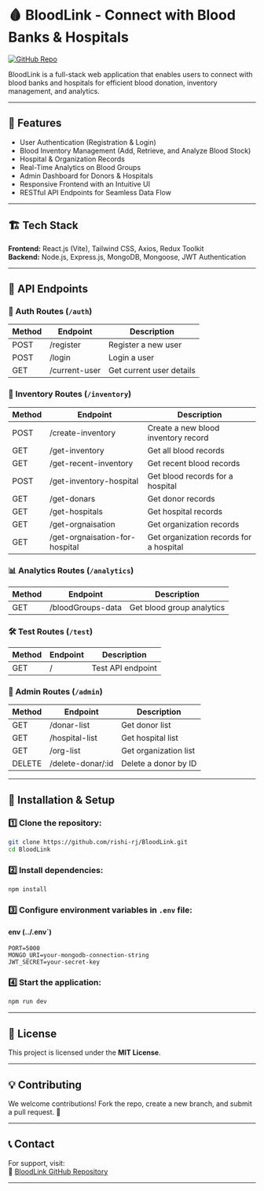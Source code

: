 # 🩸 BloodLink - Connect with Blood Banks & Hospitals

[![GitHub Repo](https://img.shields.io/badge/GitHub-BloodLink-blue?logo=github)](https://github.com/rishi-rj/BloodLink)

BloodLink is a full-stack web application that enables users to connect with blood banks and hospitals for efficient blood donation, inventory management, and analytics.

---

## 🚀 Features

- User Authentication (Registration & Login)
- Blood Inventory Management (Add, Retrieve, and Analyze Blood Stock)
- Hospital & Organization Records
- Real-Time Analytics on Blood Groups
- Admin Dashboard for Donors & Hospitals
- Responsive Frontend with an Intuitive UI
- RESTful API Endpoints for Seamless Data Flow

---

## 🏗️ Tech Stack

**Frontend:** React.js (Vite), Tailwind CSS, Axios, Redux Toolkit  
**Backend:** Node.js, Express.js, MongoDB, Mongoose, JWT Authentication  

---

## 📌 API Endpoints

### 🔑 Auth Routes (`/auth`)

| Method | Endpoint       | Description            |
|--------|--------------|------------------------|
| POST  | /register   | Register a new user   |
| POST  | /login      | Login a user          |
| GET   | /current-user | Get current user details |

### 🏥 Inventory Routes (`/inventory`)

| Method | Endpoint                          | Description                             |
|--------|-----------------------------------|-----------------------------------------|
| POST  | /create-inventory              | Create a new blood inventory record    |
| GET   | /get-inventory                 | Get all blood records                  |
| GET   | /get-recent-inventory          | Get recent blood records               |
| POST  | /get-inventory-hospital        | Get blood records for a hospital       |
| GET   | /get-donars                    | Get donor records                      |
| GET   | /get-hospitals                 | Get hospital records                   |
| GET   | /get-orgnaisation              | Get organization records               |
| GET   | /get-orgnaisation-for-hospital | Get organization records for a hospital |

### 📊 Analytics Routes (`/analytics`)

| Method | Endpoint             | Description                  |
|--------|----------------------|------------------------------|
| GET   | /bloodGroups-data | Get blood group analytics   |

### 🛠️ Test Routes (`/test`)

| Method | Endpoint  | Description       |
|--------|---------|-------------------|
| GET   | /      | Test API endpoint |

### 🔧 Admin Routes (`/admin`)

| Method  | Endpoint           | Description             |
|---------|-------------------|-------------------------|
| GET    | /donar-list      | Get donor list         |
| GET    | /hospital-list   | Get hospital list      |
| GET    | /org-list        | Get organization list  |
| DELETE | /delete-donar/:id | Delete a donor by ID  |

---

## 🔧 Installation & Setup

### 1️⃣ Clone the repository:
```bash
git clone https://github.com/rishi-rj/BloodLink.git
cd BloodLink
```

### 2️⃣ Install dependencies:

```bash
npm install
```

### 3️⃣ Configure environment variables in `.env` file:
#### env (../.env`)
```env
PORT=5000
MONGO_URI=your-mongodb-connection-string
JWT_SECRET=your-secret-key
```

### 4️⃣ Start the application:

```bash
npm run dev
```

---

## 📜 License
This project is licensed under the **MIT License**.

---

## 💡 Contributing
We welcome contributions! Fork the repo, create a new branch, and submit a pull request. 🚀

---

## 📞 Contact
For support, visit:  
🔗 [BloodLink GitHub Repository](https://github.com/rishi-rj/BloodLink)

---

